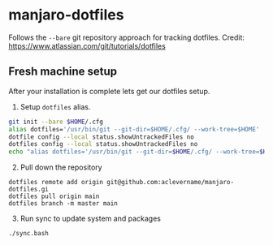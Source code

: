 # manjaro-dotfiles
Follows the `--bare` git repository approach for tracking dotfiles. Credit: https://www.atlassian.com/git/tutorials/dotfiles

## Fresh machine setup
After your installation is complete lets get our dotfiles setup.

1. Setup `dotfiles` alias.
```bash
git init --bare $HOME/.cfg
alias dotfiles='/usr/bin/git --git-dir=$HOME/.cfg/ --work-tree=$HOME'
dotfile config --local status.showUntrackedFiles no
dotfiles config --local status.showUntrackedFiles no
echo "alias dotfiles='/usr/bin/git --git-dir=$HOME/.cfg/ --work-tree=$HOME'" >> $HOME/.bashrc
```

2. Pull down the repository
```
dotfiles remote add origin git@github.com:aclevername/manjaro-dotfiles.gi
dotfiles pull origin main
dotfiles branch -m master main
```

3. Run sync to update system and packages
```
./sync.bash
```


